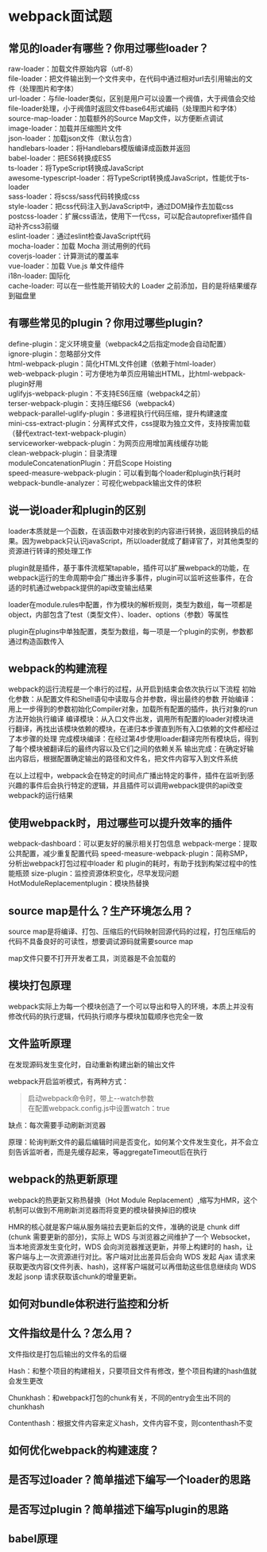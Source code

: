# webpack面试题
## 常见的loader有哪些？你用过哪些loader？
raw-loader：加载文件原始内容（utf-8）<br>
file-loader：把文件输出到一个文件夹中，在代码中通过相对url去引用输出的文件（处理图片和字体）<br>
url-loader：与file-loader类似，区别是用户可以设置一个阀值，大于阀值会交给file-loader处理，小于阀值时返回文件base64形式编码（处理图片和字体）<br>
source-map-loader：加载额外的Source Map文件，以方便断点调试 <br>
image-loader：加载并压缩图片文件 <br>
json-loader：加载json文件（默认包含）<br>
handlebars-loader：将Handlebars模版编译成函数并返回<br>
babel-loader：把ES6转换成ES5 <br>
ts-loader：将TypeScript转换成JavaScript <br>
awesome-typescript-loader：将TypeScript转换成JavaScript，性能优于ts-loader <br>
sass-loader：将scss/sass代码转换成css <br>
style-loader：把css代码注入到JavaScript中，通过DOM操作去加载css <br>
postcss-loader：扩展css语法，使用下一代css，可以配合autoprefixer插件自动补齐css3前缀 <br>
eslint-loader：通过eslint检查JavaScript代码 <br>
mocha-loader：加载 Mocha 测试用例的代码 <br>
coverjs-loader：计算测试的覆盖率 <br>
vue-loader：加载 Vue.js 单文件组件 <br>
i18n-loader: 国际化 <br>
cache-loader: 可以在一些性能开销较大的 Loader 之前添加，目的是将结果缓存到磁盘里 <br>

## 有哪些常见的plugin？你用过哪些plugin?
define-plugin：定义环境变量（webpack4之后指定mode会自动配置）<br>
ignore-plugin：忽略部分文件 <br>
html-webpack-plugin：简化HTML文件创建（依赖于html-loader）<br>
web-webpack-plugin：可方便地为单页应用输出HTML，比html-webpack-plugin好用 <br>
uglifyjs-webpack-plugin：不支持ES6压缩（webpack4之前）<br>
terser-webpack-plugin：支持压缩ES6（webpack4）<br>
webpack-parallel-uglify-plugin：多进程执行代码压缩，提升构建速度 <br>
mini-css-extract-plugin：分离样式文件，css提取为独立文件，支持按需加载（替代extract-text-webpack-plugin）<br>
serviceworker-webpack-plugin：为网页应用增加离线缓存功能 <br>
clean-webpack-plugin：目录清理 <br>
moduleConcatenationPlugin：开启Scope Hoisting <br>
speed-measure-webpack-plugin：可以看到每个loader和plugin执行耗时 <br>
webpack-bundle-analyzer：可视化webpack输出文件的体积 <br>

## 说一说loader和plugin的区别
loader本质就是一个函数，在该函数中对接收到的内容进行转换，返回转换后的结果。因为webpack只认识javaScript，所以loader就成了翻译官了，对其他类型的资源进行转译的预处理工作

plugin就是插件，基于事件流框架tapable，插件可以扩展webpack的功能，在webpack运行的生命周期中会广播出许多事件，plugin可以监听这些事件，在合适的时机通过webpack提供的api改变输出结果

loader在module.rules中配置，作为模块的解析规则，类型为数组，每一项都是object，内部包含了test（类型文件）、loader、options（参数）等属性

plugin在plugins中单独配置，类型为数组，每一项是一个plugin的实例，参数都通过构造函数传入

## webpack的构建流程
webpack的运行流程是一个串行的过程，从开启到结束会依次执行以下流程
初始化参数：从配置文件和Shell语句中读取与合并参数，得出最终的参数
开始编译：用上一步得到的参数初始化Compiler对象，加载所有配置的插件，执行对象的run方法开始执行编译
编译模块：从入口文件出发，调用所有配置的loader对模块进行翻译，再找出该模块依赖的模块，在递归本步骤直到所有入口依赖的文件都经过了本步骤的处理
完成模块编译：在经过第4步使用loader翻译完所有模块后，得到了每个模块被翻译后的最终内容以及它们之间的依赖关系
输出完成：在确定好输出内容后，根据配置确定输出的路径和文件名，把文件内容写入到文件系统

在以上过程中，webpack会在特定的时间点广播出特定的事件，插件在监听到感兴趣的事件后会执行特定的逻辑，并且插件可以调用webpack提供的api改变webpack的运行结果

## 使用webpack时，用过哪些可以提升效率的插件
webpack-dashboard：可以更友好的展示相关打包信息
webpack-merge：提取公共配置，减少重复配置代码
speed-measure-webpack-plugin：简称SMP，分析出webpack打包过程中loader 和 plugin的耗时，有助于找到构架过程中的性能瓶颈
size-plugin：监控资源体积变化，尽早发现问题
HotModuleReplacementplugin：模块热替换

## source map是什么？生产环境怎么用？
source map是将编译、打包、压缩后的代码映射回源代码的过程，打包压缩后的代码不具备良好的可读性，想要调试源码就需要source map

map文件只要不打开开发者工具，浏览器是不会加载的

## 模块打包原理
webpack实际上为每一个模块创造了一个可以导出和导入的环境，本质上并没有修改代码的执行逻辑，代码执行顺序与模块加载顺序也完全一致

## 文件监听原理
在发现源码发生变化时，自动重新构建出新的输出文件

webpack开启监听模式，有两种方式：
>启动webpack命令时，带上--watch参数<br>
在配置webpack.config.js中设置watch：true

缺点：每次需要手动刷新浏览器

原理：轮询判断文件的最后编辑时间是否变化，如何某个文件发生变化，并不会立刻告诉监听者，而是先缓存起来，等aggregateTimeout后在执行

## webpack的热更新原理
webpack的热更新又称热替换（Hot Module Replacement）,缩写为HMR，这个机制可以做到不用刷新浏览器而将变更的模块替换掉旧的模块

HMR的核心就是客户端从服务端拉去更新后的文件，准确的说是 chunk diff (chunk 需要更新的部分)，实际上 WDS 与浏览器之间维护了一个 Websocket，
当本地资源发生变化时，WDS 会向浏览器推送更新，并带上构建时的 hash，让客户端与上一次资源进行对比。客户端对比出差异后会向 WDS 发起 Ajax 
请求来获取更改内容(文件列表、hash)，这样客户端就可以再借助这些信息继续向 WDS 发起 jsonp 请求获取该chunk的增量更新。

## 如何对bundle体积进行监控和分析


## 文件指纹是什么？怎么用？
文件指纹是打包后输出的文件名的后缀

Hash：和整个项目的构建相关，只要项目文件有修改，整个项目构建的hash值就会发生更改

Chunkhash：和webpack打包的chunk有关，不同的entry会生出不同的chunkhash

Contenthash：根据文件内容来定义hash，文件内容不变，则contenthash不变





## 如何优化webpack的构建速度？
## 是否写过loader？简单描述下编写一个loader的思路
## 是否写过plugin？简单描述下编写plugin的思路
## babel原理
